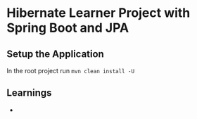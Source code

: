 # Hibernate Learner Project with Spring Boot and JPA


## Setup the Application
In the root project run `mvn clean install -U`


## Learnings
*  